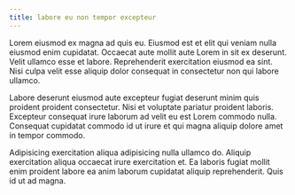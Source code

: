 ```yaml
---
title: labore eu non tempor excepteur
---
```


Lorem eiusmod ex magna ad quis eu. Eiusmod est et elit qui veniam nulla eiusmod enim cupidatat. Occaecat aute mollit aute Lorem in sit ex deserunt. Velit ullamco esse et labore. Reprehenderit exercitation eiusmod ea sint. Nisi culpa velit esse aliquip dolor consequat in consectetur non qui labore ullamco.

Labore deserunt eiusmod aute excepteur fugiat deserunt minim quis proident proident consectetur. Nisi et voluptate pariatur proident laboris. Excepteur consequat irure laborum ad velit eu est Lorem commodo nulla. Consequat cupidatat commodo id ut irure et qui magna aliquip dolore amet in tempor commodo.

Adipisicing exercitation aliqua adipisicing nulla ullamco do. Aliquip exercitation aliqua occaecat irure exercitation et. Ea laboris fugiat mollit enim proident labore ea anim laborum cupidatat aliquip reprehenderit. Quis id ut ad magna.